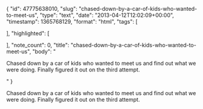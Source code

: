 {
  "id": 47775638010,
  "slug": "chased-down-by-a-car-of-kids-who-wanted-to-meet-us",
  "type": "text",
  "date": "2013-04-12T12:02:09+00:00",
  "timestamp": 1365768129,
  "format": "html",
  "tags": [

  ],
  "highlighted": [

  ],
  "note_count": 0,
  "title": "chased-down-by-a-car-of-kids-who-wanted-to-meet-us",
  "body": "<p>Chased down by a car of kids who wanted to meet us and find out what we were doing. Finally figured it out on the third attempt.</p>"
}

<p>Chased down by a car of kids who wanted to meet us and find out what we were doing. Finally figured it out on the third attempt.</p>